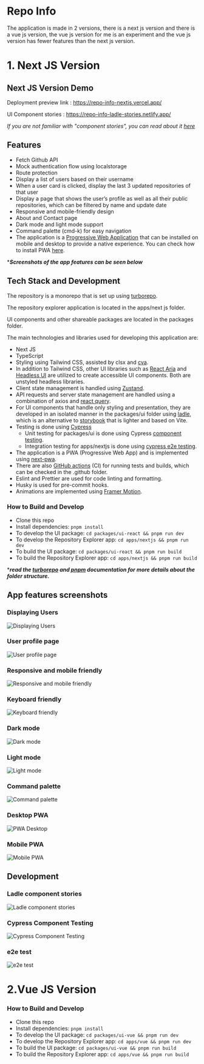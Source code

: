 # Repo Info

The application is made in 2 versions, there is a next js version and there is a vue js version, the vue js version for me is an experiment and the vue js version has fewer features than the next js version.

# 1. Next JS Version

## Next JS Version Demo

Deployment preview link : https://repo-info-nextjs.vercel.app/

UI Component stories : https://repo-info-ladle-stories.netlify.app/

_If you are not familiar with "component stories", you can read about it [here](https://storybook.js.org/docs/react/get-started/whats-a-story)_

## Features

- Fetch Github API
- Mock authentication flow using localstorage
- Route protection
- Display a list of users based on their username
- When a user card is clicked, display the last 3 updated repositories of that user
- Display a page that shows the user’s profile as well as all their public repositories, which can be filtered by name and update date
- Responsive and mobile-friendly design
- About and Contact page
- Dark mode and light mode support
- Command palette (cmd-k) for easy navigation
- The application is a [Progressive Web Application](https://web.dev/what-are-pwas/) that can be installed on mobile and desktop to provide a native experience. You can check how to install PWA [here](https://support.google.com/chrome/answer/9658361?hl=en&co=GENIE.Platform=Desktop).

\***_Screenshots of the app features can be seen below_**

## Tech Stack and Development

The repository is a monorepo that is set up using [turborepo](https://turbo.build/repo/docs).

The repository explorer application is located in the apps/next js folder.

UI components and other shareable packages are located in the packages folder.

The main technologies and libraries used for developing this application are:

- Next JS
- TypeScript
- Styling using Tailwind CSS, assisted by clsx and [cva](https://www.npmjs.com/package/class-variance-authority).
- In addition to Tailwind CSS, other UI libraries such as [React Aria](https://react-spectrum.adobe.com/react-aria/) and [Headless UI](https://headlessui.com/) are utilized to create accessible UI components. Both are unstyled headless libraries.
- Client state management is handled using [Zustand](https://github.com/pmndrs/zustand).
- API requests and server state management are handled using a combination of axios and [react query](https://react-query-v3.tanstack.com/).
- For UI components that handle only styling and presentation, they are developed in an isolated manner in the packages/ui folder using [ladle](https://ladle.dev/), which is an alternative to [storybook](https://storybook.js.org/) that is lighter and based on Vite.
- Testing is done using [Cypress](https://www.cypress.io/)
  - Unit testing for packages/ui is done using Cypress [component testing](https://docs.cypress.io/guides/component-testing/overview).
  - Integration testing for apps/nextjs is done using [cypress e2e testing](https://docs.cypress.io/guides/end-to-end-testing/writing-your-first-end-to-end-test).
- The application is a PWA (Progressive Web App) and is implemented using [next-pwa](https://github.com/shadowwalker/next-pwa).
- There are also [GitHub actions](https://github.com/features/actions) (CI) for running tests and builds, which can be checked in the .github folder.
- Eslint and Prettier are used for code linting and formatting.
- Husky is used for pre-commit hooks.
- Animations are implemented using [Framer Motion](https://www.framer.com/motion/).

### How to Build and Develop

- Clone this repo
- Install dependencies: `pnpm install`
- To develop the UI package: `cd packages/ui-react && pnpm run dev`
- To develop the Repository Explorer app: `cd apps/nextjs && pnpm run dev`
- To build the UI package: `cd packages/ui-react && pnpm run build`
- To build the Repository Explorer app: `cd apps/nextjs && pnpm run build`

\***_read the [turborepo](https://turbo.build/repo/docs) and [pnpm](https://pnpm.io/workspaces) documentation for more details about the folder structure._**

## App features screenshots

### Displaying Users

![Displaying Users](/screenshots/displaying-users.gif)

### User profile page

![User profile page](/screenshots/user-profile.gif)

### Responsive and mobile friendly

![Responsive and mobile friendly](/screenshots/responsive.gif)

### Keyboard friendly

![Keyboard friendly](/screenshots/keyboard.gif)

### Dark mode

![Dark mode](/screenshots/dark-mode.png)

### Light mode

![Light mode](/screenshots/light-mode.png)

### Command palette

![Command palette](/screenshots/cmdk.gif)

### Desktop PWA

![PWA Desktop](/screenshots/pwa-desktop.gif)

### Mobile PWA

![Mobile PWA](/screenshots/pwa-mobile.gif)

## Development

### Ladle component stories

![Ladle component stories](/screenshots/ladle.gif)

### Cypress Component Testing

![Cypress Component Testing](/screenshots/cypress-ui.gif)

### e2e test

![e2e test](/screenshots/cypress-e2e.gif)

# 2.Vue JS Version

### How to Build and Develop

- Clone this repo
- Install dependencies: `pnpm install`
- To develop the UI package: `cd packages/ui-vue && pnpm run dev`
- To develop the Repository Explorer app: `cd apps/vue && pnpm run dev`
- To build the UI package: `cd packages/ui-vue && pnpm run build`
- To build the Repository Explorer app: `cd apps/vue && pnpm run build`

